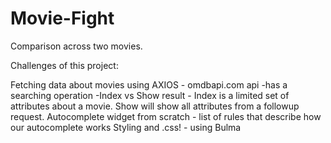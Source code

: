 # Movie-Fight
Comparison across two movies.

Challenges of this project: 

Fetching data about movies
    using AXIOS
    - omdbapi.com api
        -has a searching operation
        -Index vs Show result - Index is a limited set of attributes about a movie.  Show will show all attributes from a followup request. 
Autocomplete widget from scratch
    - list of rules that describe how our autocomplete works
Styling and .css!
    - using Bulma